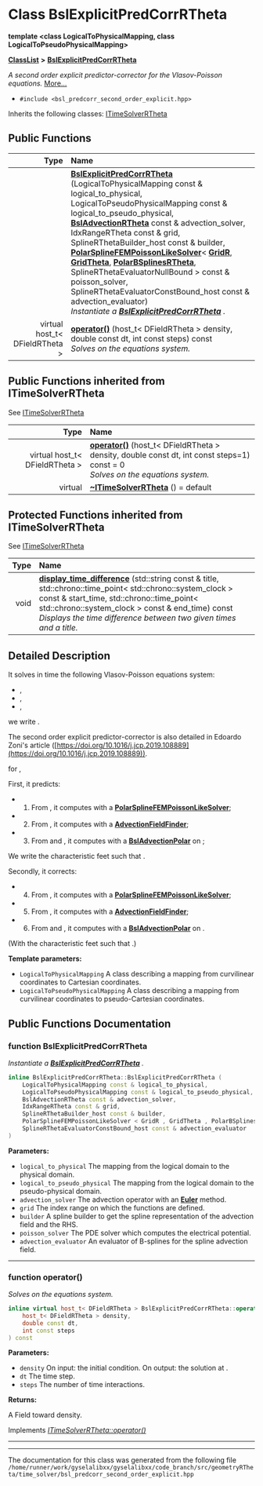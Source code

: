 

# Class BslExplicitPredCorrRTheta

**template &lt;class LogicalToPhysicalMapping, class LogicalToPseudoPhysicalMapping&gt;**



[**ClassList**](annotated.md) **>** [**BslExplicitPredCorrRTheta**](classBslExplicitPredCorrRTheta.md)



_A second order explicit predictor-corrector for the Vlasov-Poisson equations._ [More...](#detailed-description)

* `#include <bsl_predcorr_second_order_explicit.hpp>`



Inherits the following classes: [ITimeSolverRTheta](classITimeSolverRTheta.md)






















































## Public Functions

| Type | Name |
| ---: | :--- |
|   | [**BslExplicitPredCorrRTheta**](#function-bslexplicitpredcorrrtheta) (LogicalToPhysicalMapping const & logical\_to\_physical, LogicalToPseudoPhysicalMapping const & logical\_to\_pseudo\_physical, [**BslAdvectionRTheta**](classBslAdvectionPolar.md) const & advection\_solver, IdxRangeRTheta const & grid, SplineRThetaBuilder\_host const & builder, [**PolarSplineFEMPoissonLikeSolver**](classPolarSplineFEMPoissonLikeSolver.md)&lt; [**GridR**](structGridR.md), [**GridTheta**](structGridTheta.md), [**PolarBSplinesRTheta**](structPolarBSplinesRTheta.md), SplineRThetaEvaluatorNullBound &gt; const & poisson\_solver, SplineRThetaEvaluatorConstBound\_host const & advection\_evaluator) <br>_Instantiate a_ [_**BslExplicitPredCorrRTheta**_](classBslExplicitPredCorrRTheta.md) _._ |
| virtual host\_t&lt; DFieldRTheta &gt; | [**operator()**](#function-operator) (host\_t&lt; DFieldRTheta &gt; density, double const dt, int const steps) const<br>_Solves on_  _the equations system._ |


## Public Functions inherited from ITimeSolverRTheta

See [ITimeSolverRTheta](classITimeSolverRTheta.md)

| Type | Name |
| ---: | :--- |
| virtual host\_t&lt; DFieldRTheta &gt; | [**operator()**](classITimeSolverRTheta.md#function-operator) (host\_t&lt; DFieldRTheta &gt; density, double const dt, int const steps=1) const = 0<br>_Solves on_  _the equations system._ |
| virtual  | [**~ITimeSolverRTheta**](classITimeSolverRTheta.md#function-itimesolverrtheta) () = default<br> |
















































## Protected Functions inherited from ITimeSolverRTheta

See [ITimeSolverRTheta](classITimeSolverRTheta.md)

| Type | Name |
| ---: | :--- |
|  void | [**display\_time\_difference**](classITimeSolverRTheta.md#function-display_time_difference) (std::string const & title, std::chrono::time\_point&lt; std::chrono::system\_clock &gt; const & start\_time, std::chrono::time\_point&lt; std::chrono::system\_clock &gt; const & end\_time) const<br>_Displays the time difference between two given times and a title._  |






## Detailed Description


It solves in time the following Vlasov-Poisson equations system:



* ,
* ,
* ,




we write .


The second order explicit predictor-corrector is also detailed in Edoardo Zoni's article ([https://doi.org/10.1016/j.jcp.2019.108889](https://doi.org/10.1016/j.jcp.2019.108889)).


for ,


First, it predicts:
* 1. From , it computes  with a [**PolarSplineFEMPoissonLikeSolver**](classPolarSplineFEMPoissonLikeSolver.md);
* 2. From , it computes  with a [**AdvectionFieldFinder**](classAdvectionFieldFinder.md);
* 3. From  and , it computes  with a [**BslAdvectionPolar**](classBslAdvectionPolar.md) on ;




We write  the characteristic feet such that .


Secondly, it corrects:
* 4. From , it computes  with a [**PolarSplineFEMPoissonLikeSolver**](classPolarSplineFEMPoissonLikeSolver.md);
* 5. From , it computes  with a [**AdvectionFieldFinder**](classAdvectionFieldFinder.md);
* 6. From  and , it computes  with a [**BslAdvectionPolar**](classBslAdvectionPolar.md) on .




(With  the characteristic feet such that .)




**Template parameters:**


* `LogicalToPhysicalMapping` A class describing a mapping from curvilinear coordinates to Cartesian coordinates. 
* `LogicalToPseudoPhysicalMapping` A class describing a mapping from curvilinear coordinates to pseudo-Cartesian coordinates. 




    
## Public Functions Documentation




### function BslExplicitPredCorrRTheta 

_Instantiate a_ [_**BslExplicitPredCorrRTheta**_](classBslExplicitPredCorrRTheta.md) _._
```C++
inline BslExplicitPredCorrRTheta::BslExplicitPredCorrRTheta (
    LogicalToPhysicalMapping const & logical_to_physical,
    LogicalToPseudoPhysicalMapping const & logical_to_pseudo_physical,
    BslAdvectionRTheta const & advection_solver,
    IdxRangeRTheta const & grid,
    SplineRThetaBuilder_host const & builder,
    PolarSplineFEMPoissonLikeSolver < GridR , GridTheta , PolarBSplinesRTheta , SplineRThetaEvaluatorNullBound > const & poisson_solver,
    SplineRThetaEvaluatorConstBound_host const & advection_evaluator
) 
```





**Parameters:**


* `logical_to_physical` The mapping from the logical domain to the physical domain. 
* `logical_to_pseudo_physical` The mapping from the logical domain to the pseudo-physical domain. 
* `advection_solver` The advection operator with an [**Euler**](classEuler.md) method. 
* `grid` The index range on which the functions are defined. 
* `builder` A spline builder to get the spline representation of the advection field and the RHS. 
* `poisson_solver` The PDE solver which computes the electrical potential. 
* `advection_evaluator` An evaluator of B-splines for the spline advection field. 




        

<hr>



### function operator() 

_Solves on_  _the equations system._
```C++
inline virtual host_t< DFieldRTheta > BslExplicitPredCorrRTheta::operator() (
    host_t< DFieldRTheta > density,
    double const dt,
    int const steps
) const
```





**Parameters:**


* `density` On input: the initial condition. On output: the solution at . 
* `dt` The time step. 
* `steps` The number  of time interactions.



**Returns:**

A Field toward density. 





        
Implements [*ITimeSolverRTheta::operator()*](classITimeSolverRTheta.md#function-operator)


<hr>

------------------------------
The documentation for this class was generated from the following file `/home/runner/work/gyselalibxx/gyselalibxx/code_branch/src/geometryRTheta/time_solver/bsl_predcorr_second_order_explicit.hpp`

